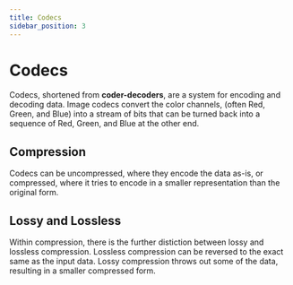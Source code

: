 ```yaml
---
title: Codecs
sidebar_position: 3
---
```


# Codecs
Codecs, shortened from **coder-decoders**, are a system for encoding and decoding data. Image codecs convert the color channels, (often Red, Green, and Blue) into a stream of bits that can be turned back into a sequence of Red, Green, and Blue at the other end.

## Compression
Codecs can be uncompressed, where they encode the data as-is, or compressed, where it tries to encode in a smaller representation than the original form.
## Lossy and Lossless
Within compression, there is the further distiction between lossy and lossless compression. Lossless compression can be reversed to the exact same as the input data. Lossy compression throws out some of the data, resulting in a smaller compressed form.

